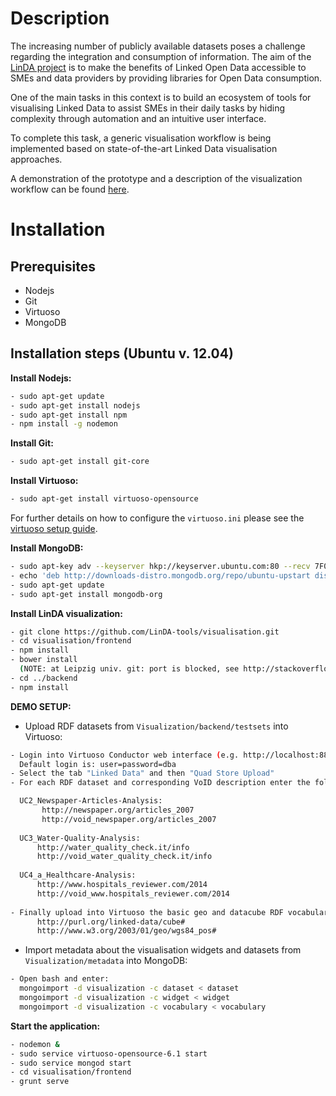 Description
=============

The increasing number of publicly available datasets poses a challenge regarding the integration and consumption of information. The aim of the [LinDA project](http://linda-project.eu/) is to make the benefits of Linked Open Data accessible to SMEs and data providers by providing libraries for Open Data consumption.

One of the main tasks in this context is to build an ecosystem of tools for visualising Linked Data to assist SMEs in their daily tasks by hiding complexity through automation and an intuitive user interface.

To complete this task, a generic visualisation workflow is being implemented based on state-of-the-art Linked Data visualisation approaches.

A demonstration of the prototype and a description of the visualization workflow can be found [here](http://goo.gl/bSgvjn).



Installation
=============

Prerequisites
------------------------------------------------------------------

- Nodejs
- Git
- Virtuoso
- MongoDB

Installation steps (Ubuntu v. 12.04)
------------------------------------------------------------------

**Install Nodejs:**
```sh
- sudo apt-get update
- sudo apt-get install nodejs
- sudo apt-get install npm
- npm install -g nodemon
```

**Install Git:**
```sh
- sudo apt-get install git-core
```

**Install Virtuoso:**
```sh
- sudo apt-get install virtuoso-opensource
```
For further details on how to configure the `virtuoso.ini` please see the [virtuoso setup guide](http://virtuoso.openlinksw.com/dataspace/doc/dav/wiki/Main/VOSUbuntuNotes).

**Install MongoDB:**
```sh
- sudo apt-key adv --keyserver hkp://keyserver.ubuntu.com:80 --recv 7F0CEB10
- echo 'deb http://downloads-distro.mongodb.org/repo/ubuntu-upstart dist 10gen' | sudo tee /etc/apt/sources.list.d/mongodb.list
- sudo apt-get update
- sudo apt-get install mongodb-org
```

**Install LinDA visualization:**
```sh
- git clone https://github.com/LinDA-tools/visualisation.git
- cd visualisation/frontend
- npm install
- bower install
  (NOTE: at Leipzig univ. git: port is blocked, see http://stackoverflow.com/a/15684898/2664134 to pass bower install)
- cd ../backend
- npm install
```

**DEMO SETUP:**
- Upload RDF datasets from `Visualization/backend/testsets` into Virtuoso:
```sh
- Login into Virtuoso Conductor web interface (e.g. http://localhost:8890).
  Default login is: user=password=dba
- Select the tab "Linked Data" and then "Quad Store Upload"
- For each RDF dataset and corresponding VoID description enter the following graph IRIs:

  UC2_Newspaper-Articles-Analysis: 
       http://newspaper.org/articles_2007
       http://void_newspaper.org/articles_2007
       
  UC3_Water-Quality-Analysis: 
      http://water_quality_check.it/info
      http://void_water_quality_check.it/info
      
  UC4_a_Healthcare-Analysis: 
      http://www.hospitals_reviewer.com/2014
      http://void_www.hospitals_reviewer.com/2014
  
- Finally upload into Virtuoso the basic geo and datacube RDF vocabulary with the following URIs:
      http://purl.org/linked-data/cube#
      http://www.w3.org/2003/01/geo/wgs84_pos#
```
- Import metadata about the visualisation widgets and datasets from `Visualization/metadata` into MongoDB:
```sh
- Open bash and enter:
  mongoimport -d visualization -c dataset < dataset
  mongoimport -d visualization -c widget < widget
  mongoimport -d visualization -c vocabulary < vocabulary
```

**Start the application:**
```sh
- nodemon &
- sudo service virtuoso-opensource-6.1 start
- sudo service mongod start
- cd visualisation/frontend
- grunt serve
```

